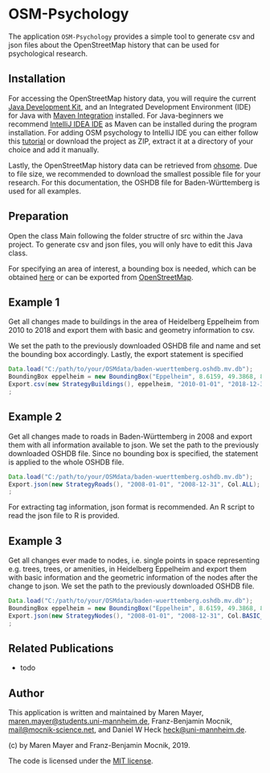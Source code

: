 # OSM-Psychology

The application `OSM-Psychology` provides a simple tool to generate csv and json files about the OpenStreetMap history that can be used for psychological research.

## Installation

For accessing the OpenStreetMap history data, you will require the current [Java Development Kit](https://www.oracle.com/technetwork/java/javase/downloads/index.html), and an Integrated Development Environment (IDE) for Java with [Maven Integration](https://maven.apache.org/) installed.
For Java-beginners we recommend [IntelliJ IDEA IDE](https://www.jetbrains.com/idea/) as Maven can be installed during the program installation. 
For adding OSM psychology to IntelliJ IDE you can either follow this [tutorial](https://www.jetbrains.com/help/idea/manage-projects-hosted-on-github.html) or download the project as ZIP, extract it at a directory of your choice and add it manually. 

Lastly, the OpenStreetMap history data can be retrieved from [ohsome](http://downloads.ohsome.org/v0.5/). Due to file size, we recommended to download the smallest possible file for your research. For this documentation, the OSHDB file for Baden-Württemberg is used for all examples.

## Preparation

Open the class Main following the folder structre of src within the Java project. To generate csv and json files, you will only have to edit this Java class.

For specifying an area of interest, a bounding box is needed, which can be obtained [here](http://norbertrenner.de/osm/bbox.html) or can be exported from [OpenStreetMap](https://www.openstreetmap.org/).

## Example 1

Get all changes made to buildings in the area of Heidelberg Eppelheim from 2010 to 2018 and export them with basic and geometry information to csv.

We set the path to the previously downloaded OSHDB file and name and set the bounding box accordingly. Lastly, the export statement is specified

```java
Data.load("C:/path/to/your/OSMdata/baden-wuerttemberg.oshdb.mv.db");
BoundingBox eppelheim = new BoundingBox("Eppelheim", 8.6159, 49.3868, 8.6555, 49.4153);
Export.csv(new StrategyBuildings(), eppelheim, "2010-01-01", "2018-12-31", Col.BASIC_INFORMATION, Col.GEOMETRY);
;
```

## Example 2

Get all changes made to roads in Baden-Württemberg in 2008 and export them with all information available to json.
We set the path to the previously downloaded OSHDB file. Since no bounding box is specified, the statement is applied to the whole OSHDB file. 

```java
Data.load("C:/path/to/your/OSMdata/baden-wuerttemberg.oshdb.mv.db");
Export.json(new StrategyRoads(), "2008-01-01", "2008-12-31", Col.ALL);
;
```
For extracting tag information, json format is recommended. An R script to read the json file to R is provided.

## Example 3

Get all changes ever made to nodes, i.e. single points in space representing e.g. trees, trees, or amenities, in Heidelberg Eppelheim and export them with basic information and the geometric information of the nodes after the change to json.
We set the path to the previously downloaded OSHDB file. 

```java
Data.load("C:/path/to/your/OSMdata/baden-wuerttemberg.oshdb.mv.db");
BoundingBox eppelheim = new BoundingBox("Eppelheim", 8.6159, 49.3868, 8.6555, 49.4153);
Export.json(new StrategyNodes(), "2008-01-01", "2008-12-31", Col.BASIC_INFORMATION, Col.GEOMETRY_AFTER);
;
```


## Related Publications

* todo

## Author

This application is written and maintained by Maren Mayer, <maren.mayer@students.uni-mannheim.de>, Franz-Benjamin Mocnik, <mail@mocnik-science.net>, and Daniel W Heck <heck@uni-mannheim.de>.

(c) by Maren Mayer and Franz-Benjamin Mocnik, 2019.

The code is licensed under the [MIT license](https://github.com/mocnik-science/osm-psychology/blob/master/LICENSE).
